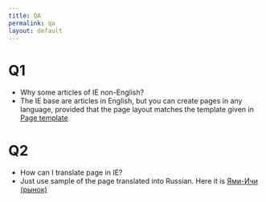 ```yaml
---
title: QA
permalink: qa
layout: default
---
```


# Q1

- Why some articles of IE non-English?
- The IE base are articles in English, but you can create pages in any language, provided that the page layout matches the template given in [Page template](https://indexmod.github.io/encyclopedia/page-template)

# Q2

- How can I translate page in IE?
- Just use sample of the page translated into Russian. Here it is [Ями-Ичи (рынок)](internet-yami-ichi)
